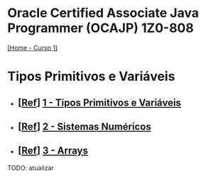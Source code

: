 # Oracle Certified Associate Java Programmer (OCAJP) 1Z0-808
[[Home - Curso 1]](../../README.md#curso-1)<br />

# Tipos Primitivos e Variáveis
- [[Ref](https://www.udemy.com/course/oracle-certification-1z0-808-and-1z0-811-learnit/learn/lecture/27793536)]
[1 - Tipos Primitivos e Variáveis](xxx)
  - 
- [[Ref](https://www.udemy.com/course/oracle-certification-1z0-808-and-1z0-811-learnit/learn/lecture/27793538)]
[2 - Sistemas Numéricos](xxx)
  - 
- [[Ref](https://www.udemy.com/course/oracle-certification-1z0-808-and-1z0-811-learnit/learn/lecture/27793544)]
[3 - Arrays](xxx)
  - 

TODO: atualizar